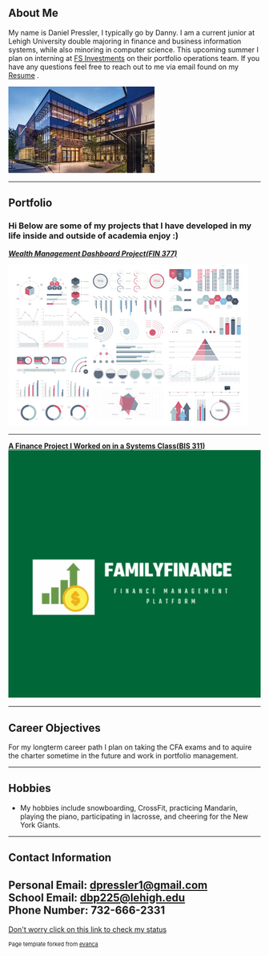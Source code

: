 ## About Me

My name is Daniel Pressler, I typically go by Danny. I am a current junior at Lehigh University double majoring in finance and business information systems, while also minoring in computer science. This upcoming summer I plan on interning at [FS Investments](https://fsinvestments.com/) on their portfolio operations team. If you have any questions feel free to reach out to me via email found on my [Resume](https://docs.google.com/document/d/1OZFo_MYryiSrIePP2O6gl_asl9wdEXH1Pt8VXrazSj0/edit?usp=sharing)
.

<!-- Upload your own photo and change the path -->
<img src="images/BIB.jpeg?raw=true"/>



---

## Portfolio
### Hi Below are some of my projects that I have developed in my life inside and outside of academia enjoy :)


_**[Wealth Management Dashboard Project(FIN 377)](https://wealth-advisor-dashboard-zxeuck5wssugu23mf7cjon.streamlit.app/)**_

<img src="images/dummy_thumbnail.jpg?raw=true"/>

---

 
**[A Finance Project I Worked on in a Systems Class(BIS 311)](https://docs.google.com/document/d/10cHpVjkIyesi2v7P9vyu_-CrYbkO752d7X_vC23LTxU/edit?usp=sharing)** <br> 
<img src="images/Screenshot 2024-05-05 130445.png?raw=true"/>


---

## Career Objectives

For my longterm career path I plan on taking the CFA exams and to aquire the charter sometime in the future and work in portfolio management.

---

## Hobbies

- My hobbies include snowboarding, CrossFit, practicing Mandarin, playing the piano, participating in lacrosse, and cheering for the New York Giants.

---

## Contact Information
**Personal Email:** dpressler1@gmail.com <br>
**School Email:** dbp225@lehigh.edu <br>
**Phone Number:** 732-666-2331 <br>
---
[Don't worry click on this link to check my status](https://memes.com/m/LQW0kZNp4ej)


<p style="font-size:11px">Page template forked from <a href="https://github.com/evanca/quick-portfolio">evanca</a></p>
<!-- Remove above link if you don't want to attibute -->
